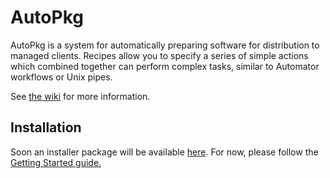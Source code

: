 AutoPkg
=======

AutoPkg is a system for automatically preparing software for distribution to
managed clients. Recipes allow you to specify a series of simple actions which
combined together can perform complex tasks, similar to Automator workflows or
Unix pipes.

See [the wiki](https://github.com/autopkg/autopkg/wiki#introduction) for more information.

Installation
------------

Soon an installer package will be available [here](https://github.com/autopkg/autopkg/releases).
For now, please follow the [Getting Started guide.](https://github.com/autopkg/autopkg/wiki/Getting-Started)